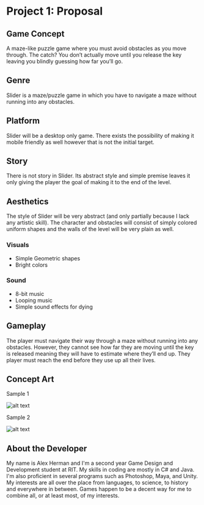 Project 1: Proposal
===
Game Concept
---

A maze-like puzzle game where you must avoid obstacles as you move through. The catch? You don’t actually 
move until you release the key leaving you blindly guessing how far you’ll go.

Genre
---

Slider is a maze/puzzle game in which you have to navigate a maze without running into any obstacles.

Platform
---

Slider will be a desktop only game. There exists the possibility of making it mobile friendly as well however 
that is not the initial target.

Story
---

There is not story in Slider. Its abstract style and simple premise leaves it only giving the player the 
goal of making it to the end of the level.

Aesthetics
---

The style of Slider will be very abstract (and only partially because I lack any artistic skill). The character 
and obstacles will consist of simply colored uniform shapes and the walls of the level will be very plain as well.

### Visuals

* Simple Geometric shapes
* Bright colors

### Sound

* 8-bit music
* Looping music
* Simple sound effects for dying

Gameplay
---

The player must navigate their way through a maze without running into any obstacles. However, they cannot 
see how far they are moving until the key is released meaning they will have to estimate where they’ll end 
up. They player must reach the end before they use up all their lives.

Concept Art
---

Sample 1

![alt text](https://people.rit.edu/ajh1624/230/project1/media/GameSample.png "concept image 1")

Sample 2

![alt text](https://people.rit.edu/ajh1624/230/project1/media/GameSample2.png "concept image 2")

About the Developer
---

My name is Alex Herman and I'm a second year Game Design and Development student at RIT. My skills in coding are 
mostly in C# and Java. I'm also proficient in several programs such as Photoshop, Maya, and Unity. My interests 
are all over the place from languages, to science, to history and everywhere in between. Games happen to be a decent 
way for me to combine all, or at least most, of my interests.
